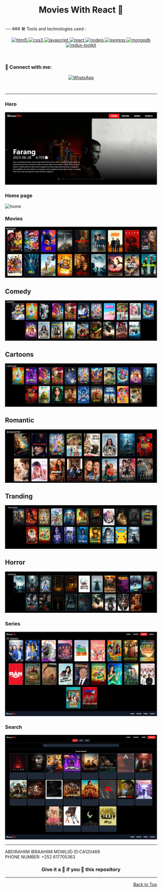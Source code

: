 <div id="top">
<h1 align="center">Movies With React 🎥</h1>
  <br>
---
### 🛠️ Tools and technologies used :

<div align=center>

<a href="https://www.w3.org/html/" target="_blank" rel="noreferrer"> <img src="https://img.shields.io/badge/HTML5-E34F26?style=for-the-badge&logo=html5&logoColor=white" alt="html5"/> </a>
<a href="https://www.w3schools.com/css/" target="_blank" rel="noreferrer"> <img src="https://img.shields.io/badge/CSS3-1572B6?style=for-the-badge&logo=css3&logoColor=white" alt="css3" /> </a>
<a href="https://developer.mozilla.org/en-US/docs/Web/JavaScript" target="_blank" rel="noreferrer"> <img src="https://img.shields.io/badge/JavaScript-F7DF1E?style=for-the-badge&logo=javascript&logoColor=black" alt="javascript"/> </a>
<a href="https://reactjs.org/" target="_blank" rel="noreferrer"> <img src="https://img.shields.io/badge/React-20232A?style=for-the-badge&logo=react&logoColor=white&color=148dff" alt="react" /> </a>
<a href="https://nodejs.org" target="_blank" rel="noreferrer"> <img src="https://img.shields.io/badge/Node.js-8A2BE2?style=for-the-badge&logo=Node.js&color=b3ffb0" alt="nodejs" /> </a>
<a href="https://expressjs.com" target="_blank" rel="noreferrer"> <img src="https://img.shields.io/badge/Express.js-404D59?style=for-the-badge&color=008712" alt="express"/> </a>
<a href="https://www.mongodb.com/" target="_blank" rel="noreferrer"> <img src="https://img.shields.io/badge/MongoDB-4EA94B?style=for-the-badge&logo=mongodb&logoColor=white" alt="mongodb" /> </a>
<a href="https://redux-toolkit.js.org/" target="_blank" rel="noreferrer"> <img src="https://img.shields.io/badge/Redux-593D88?style=for-the-badge&logo=redux&logoColor=white" alt="redux-toolkit" /> </a>

</div>

<br>

### 👋 Connect with me:

<div align=center>

[![WhatsApp](https://img.shields.io/badge/WhatsApp-25D366?style=for-the-badge&logo=whatsapp&logoColor=white)](https://wa.link/a7wudy)

</div>

<br>

---


### Hero

<img src="/src/images/hero.png" alt="Hero"/>

### Home page

<img src="/src/images/home.png" alt='home'/>

### Movies

<img src="/src/images/movies.png" alt='movies'/>

## Comedy
<img src="/src/images/comedy.png" alt='movies'/>

## Cartoons
<img src="/src/images/cartoons.png" alt='movies'/>

## Romantic
<img src="/src/images/romantic.png" alt='movies'/>

## Tranding
<img src="/src/images/tranding.png" alt='movies'/>

## Horror 
<img src="/src/images/horror.png" alt='movies'/>

### Series
<img src="/src/images/TV.png" alt='Series'/>

### Search
<img src="/src/images/Serch.png" alt='Search'/>


---


ABDIRAHIIM IBRAAHIIM MOWLIID ID:CA120469 
<br>
PHONE NUMBER: +252 617705363
<br>

                                         

<h3 align="center"> Give it a 🌟 if you 🧡 this repository </h3>

---

<p align="right"><a href="#top">Back to Top</a></p>

</div>
